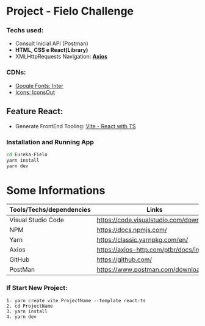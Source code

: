 # Project - Fielo Challenge
### Techs used:  
- Consult Inicial API (Postman)
- **HTML, CSS e React(Library)**
- XMLHttpRequests Navigation: [**Axios**](https://axios-http.com/ptbr/docs/intro)

### CDNs:
- [Google Fonts: Inter](https://fonts.googleapis.com/css2?family=Inter:wght@100;200;300;400;500;700&display=swap)
- [Icons: IconsOut ](https://iconscout.com/unicons/explore/line)
## Feature React:
 - Generate FrontEnd Tooling: [Vite - React with TS](https://vitejs.dev)
 
### Installation and Running App

```sh
cd Eureka-Fielo
yarn install
yarn dev
```

# Some Informations

| Tools/Techs/dependencies | Links |
| ------ | ------ |
| Visual Studio Code | https://code.visualstudio.com/download
| NPM | https://docs.npmjs.com/
| Yarn | https://classic.yarnpkg.com/en/
| Axios | https://axios-http.com/ptbr/docs/intro
| GitHub | https://github.com/ |
| PostMan | https://www.postman.com/downloads/ |




### If Start New Project:

```
1. yarn create vite ProjectName --template react-ts
2. cd ProjectName
3. yarn install
4. yarn dev
```
